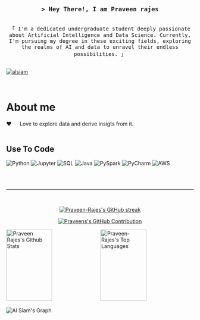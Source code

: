 
<h3 align="center">
        <samp>&gt; Hey There!, I am
                <b>Praveen rajes</b>
        </samp>
</h3>
<p align="center"> 
  <samp>
    <br>
    「 I'm a dedicated undergraduate student deeply passionate about Artificial Intelligence and Data Science. Currently, I'm pursuing my degree in these exciting fields, exploring the realms of AI and data to unravel their endless possibilities. 」
    <br>
    <br>
  </samp>
</p>

 <a href="https://www.linkedin.com/in/praveenrajes/" target="_blank">
  <img src="https://img.shields.io/badge/LinkedIn-0077B5?style=for-the-badge&logo=linkedin&logoColor=white" alt="alsiam"/>
 </a>

</p>
<br />

<!-- About Section -->
 # About me
 
<p>
 
 ❤️ &emsp; Love to explore data and derive insigts from it. <br/><br/>

</p>

## Use To Code

![Python](https://img.shields.io/badge/Python-3776AB?style=for-the-badge&logo=python&logoColor=white)
![Jupyter](https://img.shields.io/badge/Jupyter-F37626?style=for-the-badge&logo=jupyter&logoColor=white)
![SQL](https://img.shields.io/badge/SQL-4479A1?style=for-the-badge&logo=sql&logoColor=white)
![Java](https://img.shields.io/badge/Java-007396?style=for-the-badge&logo=java&logoColor=white)
![PySpark](https://img.shields.io/badge/PySpark-FFA500?style=for-the-badge&logo=apache%20spark&logoColor=white)
![PyCharm](https://img.shields.io/badge/PyCharm-000000?style=for-the-badge&logo=pycharm&logoColor=white)
![AWS](https://img.shields.io/badge/AWS-232F3E?style=for-the-badge&logo=amazon%20aws&logoColor=white)


<br/>


<br/>
<hr/>
<br/>

<p align="center">
  <a href="https://github.com/Praveen-Rajes">
    <img src="https://github-readme-streak-stats.herokuapp.com/?user=Praveen-Rajes&theme=radical&border=7F3FBF&background=0D1117" alt="Praveen-Rajes's GitHub streak"/>
  </a>
</p>

<p align="center">
  <a href="https://github.com/Praveen-Rajes">
    <img src="https://github-profile-summary-cards.vercel.app/api/cards/profile-details?username=Praveen-Rajes&theme=radical" alt="Praveens's GitHub Contribution"/>
  </a>
</p>

<a> 
    <a href="https://github.com/Praveen-Rajes"><img alt="Praveen Rajes's Github Stats" src="https://denvercoder1-github-readme-stats.vercel.app/api?username=Praveen-Rajes&show_icons=true&count_private=true&theme=react&border_color=7F3FBF&bg_color=0D1117&title_color=F85D7F&icon_color=F8D866" height="192px" width="49.5%"/></a>
  <a href="https://github.com/Praveen-Rajes"><img alt="Praveen-Rajes's Top Languages" src="https://denvercoder1-github-readme-stats.vercel.app/api/top-langs/?username=Praveen-Rajes&langs_count=8&layout=compact&theme=react&border_color=7F3FBF&bg_color=0D1117&title_color=F85D7F&icon_color=F8D866" height="192px" width="49.5%"/></a>
  <br/>
</a>


![Al Siam's Graph](https://github-readme-activity-graph.vercel.app/graph?username=Praveen-Rajes&custom_title=Al%20Siam's%20GitHub%20Activity%20Graph&bg_color=0D1117&color=7F3FBF&line=7F3FBF&point=7F3FBF&area_color=FFFFFF&title_color=FFFFFF&area=true)
